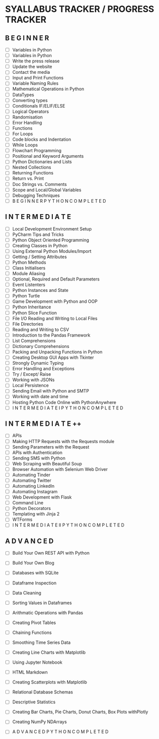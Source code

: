 # SYALLABUS TRACKER / PROGRESS TRACKER

## B E G I N N E R

- [ ] Variables in Python
- [ ] Variables in Python
- [ ] Write the press release
- [ ] Update the website
- [ ] Contact the media
- [ ] Input and Print Functions
- [ ] Variable Naming Rules
- [ ] Mathematical Operations in Python
- [ ] DataTypes
- [ ] Converting types
- [ ] Conditionals IF/ELIF/ELSE
- [ ] Logical Operators
- [ ] Randomisation
- [ ] Error Handling
- [ ] Functions
- [ ] For Loops
- [ ] Code blocks and Indentation
- [ ] While Loops
- [ ] Flowchart Programming
- [ ] Positional and Keyword Arguments
- [ ] Python Dictionaries and Lists
- [ ] Nested Collections
- [ ] Returning Functions
- [ ] Return vs. Print
- [ ] Doc Strings vs. Comments
- [ ] Scope and Local/Global Variables
- [ ] Debugging Techniques
- [ ] B E G I N N E R   P Y T H O N   C O M P L E T E D

## I N T E R M E D I A T E 

- [ ] Local Development Environment Setup 
- [ ] PyCharm Tips and Tricks
- [ ] Python Object Oriented Programming
- [ ] Creating Classes in Python
- [ ] Using External Python Modules/Import
- [ ] Getting / Setting Attributes
- [ ] Python Methods
- [ ] Class Initialisers
- [ ] Module Aliasing
- [ ] Optional, Required and Default Parameters
- [ ] Event Listenters
- [ ] Python Instances and State
- [ ] Python Turtle
- [ ] Game Development with Python and OOP
- [ ] Python Inheritance
- [ ] Python Slice Function
- [ ] File I/O Reading and Writing to Local Files
- [ ] File Directories
- [ ] Reading and Writing to CSV 
- [ ] Introduction to the Pandas Framework
- [ ] List Comprehensions
- [ ] Dictionary Comprehensions
- [ ] Packing and Unpacking Functions in Python
- [ ] Creating Desktop GUI Apps with Tkinter
- [ ] Strongly Dynamic Typing
- [ ] Error Handling and Exceptions
- [ ] Try / Except/ Raise
- [ ] Working with JSONs
- [ ] Local Persistence
- [ ] Sending Email with Python and SMTP
- [ ] Working with date and time
- [ ] Hosting Python Code Online with PythonAnywhere
- [ ] I N T E R M E D I A T E  I   P Y T H O N   C O M P L E T E D

## I N T E R M E D I A T E  ++

- [ ] APIs
- [ ] Making HTTP Requests with the Requests module
- [ ] Sending Parameters with the Request
- [ ] APIs with Authentication
- [ ] Sending SMS with Python
- [ ] Web Scraping with Beautiful Soup
- [ ] Browser Automation with Selenium Web Driver
- [ ] Automating Tinder
- [ ] Automating Twitter
- [ ] Automating LinkedIn
- [ ] Automating Instagram
- [ ] Web Development with Flask
- [ ] Command Line
- [ ] Python Decorators
- [ ] Templating with Jinja 2
- [ ] WTForms
- [ ] I N T E R M E D I A T E  II  P Y T H O N   C O M P L E T E D

## A D V A N C E D

- [ ] Build Your Own REST API with Python
- [ ] Build Your Own Blog
- [ ] Databases with SQLite
- [ ] Dataframe Inspection
- [ ] Data Cleaning
- [ ] Sorting Values in Dataframes
- [ ] Arithmatic Operations with Pandas
- [ ] Creating Pivot Tables
- [ ] Chaining Functions
- [ ] Smoothing Time Series Data
- [ ] Creating Line Charts with Matplotlib
- [ ] Using Jupyter Notebook
- [ ] HTML Markdown
- [ ] Creating Scatterplots with Matplotlib
- [ ] Relational Database Schemas
- [ ] Descriptive Statistics
- [ ] Creating Bar Charts, Pie Charts, Donut Charts, Box Plots withPlotly
- [ ] Creating NumPy NDArrays
- [ ] A D V A N C E D   P Y T H O N   C O M P L E T E D

